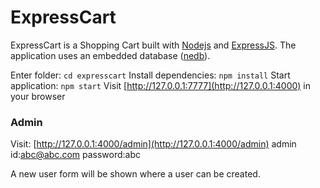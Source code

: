 # ExpressCart


ExpressCart is a Shopping Cart built with [Nodejs](https://nodejs.org/) and [ExpressJS](http://expressjs.com/).
The application uses an embedded database ([nedb](https://github.com/louischatriot/nedb)).




Enter folder: `cd expresscart`
Install dependencies: `npm install`
Start application: `npm start`
Visit [http://127.0.0.1:7777](http://127.0.0.1:4000) in your browser





### Admin

Visit: [http://127.0.0.1:4000/admin](http://127.0.0.1:4000/admin) 
admin id:abc@abc.com
password:abc

A new user form will be shown where a user can be created.